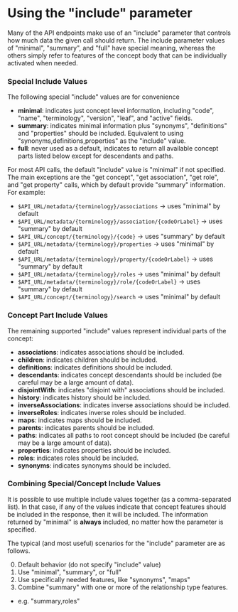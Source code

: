 <a name="top" />

# Using the "include" parameter

Many of the API endpoints make use of an "include" parameter that controls
how much data the given call should return. The include parameter values of
"minimal", "summary", and "full" have special meaning, whereas the others simply
refer to features of the concept body that can be individually activated when needed.

### Special Include Values

The following special "include" values are for convenience

- **minimal**: indicates just concept level information, including "code", "name", "terminology", "version", "leaf", and "active" fields.
- **summary**: indicates minimal information plus "synonyms", "definitions" and "properties" should be included. Equivalent to using "synonyms,definitions,properties" as the "include" value.
- **full**: never used as a default, indicates to return all available concept parts listed below except for descendants and paths.

For most API calls, the default "include" value is "minimal" if not specified. The main exceptions are the "get concept", "get association", "get role", and "get property" calls, which by default provide "summary" information. For example:

- `$API_URL/metadata/{terminology}/associations` -> uses "minimal" by default
- `$API_URL/metadata/{terminology}/association/{codeOrLabel}` -> uses "summary" by default
- `$API_URL/concept/{terminology}/{code}` -> uses "summary" by default
- `$API_URL/metadata/{terminology}/properties` -> uses "minimal" by default
- `$API_URL/metadata/{terminology}/property/{codeOrLabel}` -> uses "summary" by default
- `$API_URL/metadata/{terminology}/roles` -> uses "minimal" by default
- `$API_URL/metadata/{terminology}/role/{codeOrLabel}` -> uses "summary" by default
- `$API_URL/concept/{terminology}/search` -> uses "minimal" by default

### Concept Part Include Values

The remaining supported "include" values represent individual parts of the concept:

- **associations**: indicates associations should be included.
- **children**: indicates children should be included.
- **definitions**: indicates definitions should be included.
- **descendants**: indicates concept descendants should be included (be careful may be a large amount of data).
- **disjointWith**: indicates "disjoint with" associations should be included.
- **history**: indicates history should be included.
- **inverseAssociations**: indicates inverse associations should be included.
- **inverseRoles**: indicates inverse roles should be included.
- **maps**: indicates maps should be included.
- **parents**: indicates parents should be included.
- **paths**: indicates all paths to root concept should be included (be careful may be a large amount of data).
- **properties**: indicates properties should be included.
- **roles**: indicates roles should be included.
- **synonyms**: indicates synonyms should be included.

### Combining Special/Concept Include Values

It is possible to use multiple include values together (as a comma-separated list). In that case, if any of the values indicate that concept features should be included in the response, then it will be included. The information returned by "minimal" is **always** included, no matter how the parameter is specified.

The typical (and most useful) scenarios for the "include" parameter are as follows.

0. Default behavior (do not specify "include" value)
1. Use "minimal", "summary", or "full"
2. Use specifically needed features, like "synonyms", "maps"
3. Combine "summary" with one or more of the relationship type features.

- e.g. "summary,roles"
